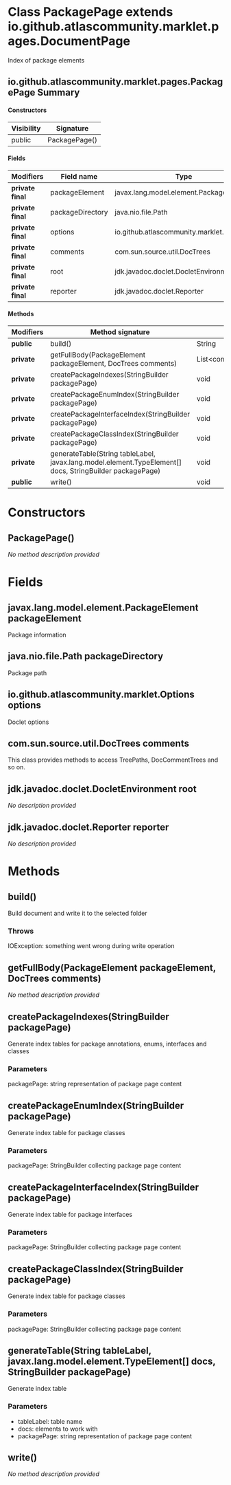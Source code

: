 Class PackagePage extends io.github.atlascommunity.marklet.pages.DocumentPage
=============================================================================
Index of package elements

io.github.atlascommunity.marklet.pages.PackagePage Summary
-------
#### Constructors
| Visibility | Signature     |
| ---------- | ------------- |
| public     | PackagePage() |
#### Fields
| Modifiers         | Field name       | Type                                     |
| ----------------- | ---------------- | ---------------------------------------- |
| **private final** | packageElement   | javax.lang.model.element.PackageElement  |
| **private final** | packageDirectory | java.nio.file.Path                       |
| **private final** | options          | io.github.atlascommunity.marklet.Options |
| **private final** | comments         | com.sun.source.util.DocTrees             |
| **private final** | root             | jdk.javadoc.doclet.DocletEnvironment     |
| **private final** | reporter         | jdk.javadoc.doclet.Reporter              |
#### Methods
| Modifiers   | Method signature                                                                                         | Return type                          |
| ----------- | -------------------------------------------------------------------------------------------------------- | ------------------------------------ |
| **public**  | build()                                                                                                  | String                               |
| **private** | getFullBody(PackageElement packageElement, DocTrees comments)                                            | List<com.sun.source.doctree.DocTree> |
| **private** | createPackageIndexes(StringBuilder packagePage)                                                          | void                                 |
| **private** | createPackageEnumIndex(StringBuilder packagePage)                                                        | void                                 |
| **private** | createPackageInterfaceIndex(StringBuilder packagePage)                                                   | void                                 |
| **private** | createPackageClassIndex(StringBuilder packagePage)                                                       | void                                 |
| **private** | generateTable(String tableLabel, javax.lang.model.element.TypeElement[] docs, StringBuilder packagePage) | void                                 |
| **public**  | write()                                                                                                  | void                                 |

Constructors
============
PackagePage()
-------------
*No method description provided*


Fields
======
javax.lang.model.element.PackageElement packageElement
------------------------------------------------------
Package information


java.nio.file.Path packageDirectory
-----------------------------------
Package path


io.github.atlascommunity.marklet.Options options
------------------------------------------------
Doclet options


com.sun.source.util.DocTrees comments
-------------------------------------
This class provides methods to access TreePaths, DocCommentTrees and so on.


jdk.javadoc.doclet.DocletEnvironment root
-----------------------------------------
*No description provided*


jdk.javadoc.doclet.Reporter reporter
------------------------------------
*No description provided*


Methods
=======
build()
-------
Build document and write it to the selected folder

### Throws

IOException: something went wrong during write operation


getFullBody(PackageElement packageElement, DocTrees comments)
-------------------------------------------------------------
*No method description provided*


createPackageIndexes(StringBuilder packagePage)
-----------------------------------------------
Generate index tables for package annotations, enums, interfaces and classes

### Parameters

packagePage: string representation of package page content


createPackageEnumIndex(StringBuilder packagePage)
-------------------------------------------------
Generate index table for package classes

### Parameters

packagePage: StringBuilder collecting package page content


createPackageInterfaceIndex(StringBuilder packagePage)
------------------------------------------------------
Generate index table for package interfaces

### Parameters

packagePage: StringBuilder collecting package page content


createPackageClassIndex(StringBuilder packagePage)
--------------------------------------------------
Generate index table for package classes

### Parameters

packagePage: StringBuilder collecting package page content


generateTable(String tableLabel, javax.lang.model.element.TypeElement[] docs, StringBuilder packagePage)
--------------------------------------------------------------------------------------------------------
Generate index table

### Parameters

- tableLabel: table name
- docs: elements to work with
- packagePage: string representation of package page content



write()
-------
*No method description provided*


